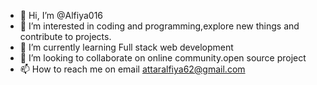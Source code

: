 - 👋 Hi, I’m @Alfiya016
- 👀 I’m interested in coding and programming,explore new things and contribute to projects.
- 🌱 I’m currently learning Full stack web development
- 💞️ I’m looking to collaborate on online community.open source project
- 📫 How to reach me on email attaralfiya62@gmail.com

<!---
Alfiya016/Alfiya016 is a ✨ special ✨ repository because its `README.md` (this file) appears on your GitHub profile.
You can click the Preview link to take a look at your changes.
--->
